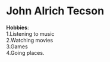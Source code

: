 # John Alrich Tecson

**Hobbies**: <br>1.Listening to music <br>2.Watching movies <br>3.Games <br>4.Going places.
